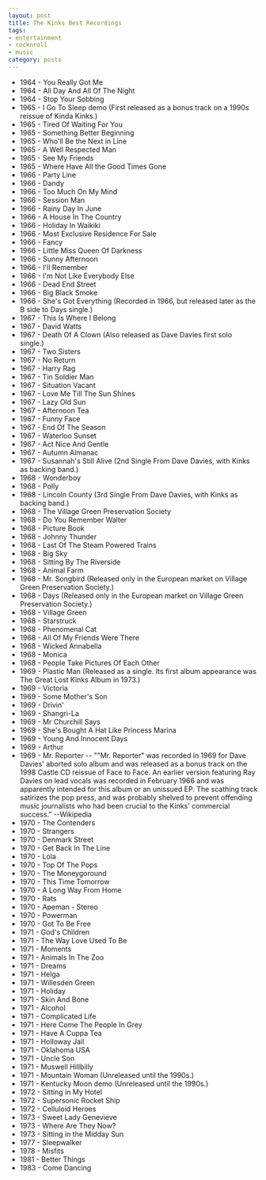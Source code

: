 ```yaml
---
layout: post
title: The Kinks Best Recordings
tags:
- entertainment
- rocknroll
- music
category: posts
---
```


* 1964 - You Really Got Me	
* 1964 - All Day And All Of The Night	
* 1964 - Stop Your Sobbing
* 1965 - I Go To Sleep demo (First released as a bonus track on a 1990s reissue of Kinda Kinks.)
* 1965 - Tired Of Waiting For You	
* 1965 - Something Better Beginning
* 1965 - Who'll Be the Next in Line
* 1965 - A Well Respected Man
* 1965 - See My Friends
* 1965 - Where Have All the Good Times Gone
* 1966 - Party Line	
* 1966 - Dandy	
* 1966 - Too Much On My Mind	
* 1966 - Session Man	
* 1966 - Rainy Day In June	
* 1966 - A House In The Country	
* 1966 - Holiday In Waikiki	
* 1966 - Most Exclusive Residence For Sale	
* 1966 - Fancy	
* 1966 - Little Miss Queen Of Darkness	
* 1966 - Sunny Afternoon	
* 1966 - I'll Remember	
* 1966 - I'm Not Like Everybody Else	
* 1966 - Dead End Street	
* 1966 - Big Black Smoke	
* 1966 - She's Got Everything (Recorded in 1966, but released later as the B side to Days single.)
* 1967 - This Is Where I Belong	
* 1967 - David Watts	
* 1967 - Death Of A Clown	(Also released as Dave Davies first solo single.)
* 1967 - Two Sisters
* 1967 - No Return	
* 1967 - Harry Rag	
* 1967 - Tin Soldier Man	
* 1967 - Situation Vacant	
* 1967 - Love Me Till The Sun Shines	
* 1967 - Lazy Old Sun	
* 1967 - Afternoon Tea	
* 1967 - Funny Face	
* 1967 - End Of The Season	
* 1967 - Waterloo Sunset	
* 1967 - Act Nice And Gentle	
* 1967 - Autumn Almanac	
* 1967 - Susannah's Still Alive	(2nd Single From Dave Davies, with Kinks as backing band.)
* 1968 - Wonderboy	
* 1968 - Polly	
* 1968 - Lincoln County	(3rd Single From Dave Davies, with Kinks as backing band.)
* 1968 - The Village Green Preservation Society	
* 1968 - Do You Remember Walter	
* 1968 - Picture Book	
* 1968 - Johnny Thunder	
* 1968 - Last Of The Steam Powered Trains	
* 1968 - Big Sky	
* 1968 - Sitting By The Riverside	
* 1968 - Animal Farm	
* 1968 - Mr. Songbird	(Released only in the European market on Village Green Preservation Society.)
* 1968 - Days (Released only in the European market on Village Green Preservation Society.)
* 1968 - Village Green	
* 1968 - Starstruck	
* 1968 - Phenomenal Cat	
* 1968 - All Of My Friends Were There	
* 1968 - Wicked Annabella	
* 1968 - Monica	
* 1968 - People Take Pictures Of Each Other	
* 1969 - Plastic Man (Released as a single. Its first album appearance was The Great Lost Kinks Album in 1973.)
* 1969 - Victoria	
* 1969 - Some Mother's Son	
* 1969 - Drivin'	
* 1969 - Shangri-La	
* 1969 - Mr Churchill Says	
* 1969 - She's Bought A Hat Like Princess Marina	
* 1969 - Young And Innocent Days	
* 1969 - Arthur	
* 1969 - Mr. Reporter -- ""Mr. Reporter" was recorded in 1969 for Dave Davies' aborted solo album and was released as a bonus track on the 1998 Castle CD reissue of Face to Face. An earlier version featuring Ray Davies on lead vocals was recorded in February 1966 and was apparently intended for this album or an unissued EP. The scathing track satirizes the pop press, and was probably shelved to prevent offending music journalists who had been crucial to the Kinks' commercial success." --Wikipedia	
* 1970 - The Contenders	
* 1970 - Strangers	
* 1970 - Denmark Street	
* 1970 - Get Back In The Line	
* 1970 - Lola	
* 1970 - Top Of The Pops	
* 1970 - The Moneygoround	
* 1970 - This Time Tomorrow	
* 1970 - A Long Way From Home	
* 1970 - Rats	
* 1970 - Apeman - Stereo	
* 1970 - Powerman	
* 1970 - Got To Be Free	
* 1971 - God's Children	
* 1971 - The Way Love Used To Be	
* 1971 - Moments	
* 1971 - Animals In The Zoo	
* 1971 - Dreams	
* 1971 - Helga	
* 1971 - Willesden Green
* 1971 - Holiday	
* 1971 - Skin And Bone	
* 1971 - Alcohol	
* 1971 - Complicated Life	
* 1971 - Here Come The People In Grey	
* 1971 - Have A Cuppa Tea	
* 1971 - Holloway Jail	
* 1971 - Oklahoma USA	
* 1971 - Uncle Son		
* 1971 - Muswell Hillbilly	
* 1971 - Mountain Woman	(Unreleased until the 1990s.)
* 1971 - Kentucky Moon demo (Unreleased until the 1990s.)
* 1972 - Sitting in My Hotel	
* 1972 - Supersonic Rocket Ship	
* 1972 - Celluloid Heroes	
* 1973 - Sweet Lady Genevieve	
* 1973 - Where Are They Now?
* 1973 - Sitting in the Midday Sun
* 1977 - Sleepwalker
* 1978 - Misfits
* 1981 - Better Things	
* 1983 - Come Dancing
